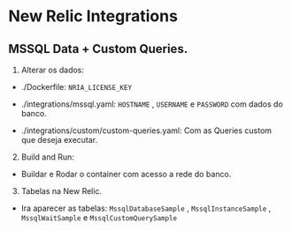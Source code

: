 # New Relic Integrations

## MSSQL Data + Custom Queries.


1) Alterar os dados:

- ./Dockerfile: ```NRIA_LICENSE_KEY```

- ./integrations/mssql.yaml: ```HOSTNAME``` , ```USERNAME``` e ```PASSWORD``` com dados do banco.

- ./integrations/custom/custom-queries.yaml: Com as Queries custom que deseja executar.


2) Build and Run:

- Buildar e Rodar o container com acesso a rede do banco.


3) Tabelas na New Relic.

- Ira aparecer as tabelas: ```MssqlDatabaseSample``` , ```MssqlInstanceSample``` , ```MssqlWaitSample``` e ```MssqlCustomQuerySample```
